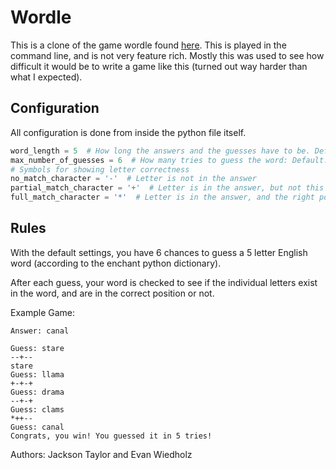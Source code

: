 # Wordle

This is a clone of the game wordle found [here](https://www.nytimes.com/games/wordle/index.html). This is played in the command line, and is not very feature rich. Mostly this was used to see how difficult it would be to write a game like this (turned out way harder than what I expected).

## Configuration
All configuration is done from inside the python file itself.
```python
word_length = 5  # How long the answers and the guesses have to be. Default: 5
max_number_of_guesses = 6  # How many tries to guess the word: Default: 6
# Symbols for showing letter correctness
no_match_character = '-'  # Letter is not in the answer
partial_match_character = '+'  # Letter is in the answer, but not this position
full_match_character = '*'  # Letter is in the answer, and the right position
```

## Rules
With the default settings, you have 6 chances to guess a 5 letter English word (according to the enchant python dictionary).

After each guess, your word is checked to see if the individual letters exist in the word, and are in the correct position or not.

Example Game:
```
Answer: canal

Guess: stare
--+--
stare
Guess: llama
+-+-+
Guess: drama
--+-+
Guess: clams
*++--
Guess: canal
Congrats, you win! You guessed it in 5 tries!
```

Authors:
Jackson Taylor and Evan Wiedholz